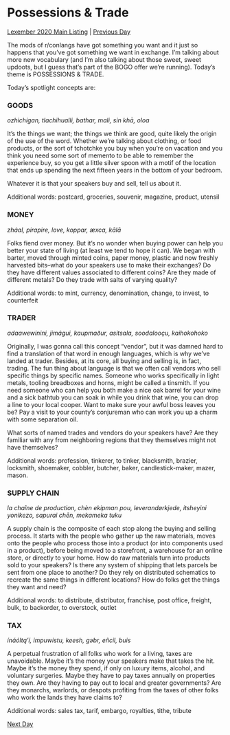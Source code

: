 # Possessions & Trade
[Lexember 2020 Main Listing](_prompts/r-conlangs/lexember/2020/toc_lex20.md) | [Previous Day](_prompts/r-conlangs/lexember/2020/prompts/w4/23.md)

The mods of r/conlangs have got something you want and it just so happens that you’ve got something we want in exchange. I’m talking about more new vocabulary (and I’m also talking about those sweet, sweet updoots, but I guess that’s part of the BOGO offer we’re running). Today’s theme is POSSESSIONS & TRADE.

Today’s spotlight concepts are:

### GOODS

_ozhichigan, tlachihualli, bathar, mali, sin khā, oloa_

It’s the things we want; the things we think are good, quite likely the origin of the use of the word. Whether we’re talking about clothing, or food products, or the sort of tchotchke you buy when you’re on vacation and you think you need some sort of memento to be able to remember the experience buy, so you get a little silver spoon with a motif of the location that ends up spending the next fifteen years in the bottom of your bedroom.

Whatever it is that your speakers buy and sell, tell us about it.

Additional words: postcard, groceries, souvenir, magazine, product, utensil

### MONEY

_zháal, pirapire, love, koppar, æxca, kālā_

Folks fiend over money. But it’s no wonder when buying power can help you better your state of living (at least we tend to hope it can). We began with barter, moved through minted coins, paper money, plastic and now freshly harvested bits–what do your speakers use to make their exchanges? Do they have different values associated to different coins? Are they made of different metals? Do they trade with salts of varying quality?

Additional words: to mint, currency, denomination, change, to invest, to counterfeit

### TRADER

_adaawewinini, jimágui, kaupmaður, asitsala, soodalooçu, kaihokohoko_

Originally, I was gonna call this concept “vendor”, but it was damned hard to find a translation of that word in enough languages, which is why we’ve landed at trader. Besides, at its core, all buying and selling is, in fact, trading. The fun thing about language is that we often call vendors who sell specific things by specific names. Someone who works specifically in light metals, tooling breadboxes and horns, might be called a tinsmith. If you need someone who can help you both make a nice oak barrel for your wine and a sick bathtub you can soak in while you drink that wine, you can drop a line to your local cooper. Want to make sure your awful boss leaves you be? Pay a visit to your county’s conjureman who can work you up a charm with some separation oil.

What sorts of named trades and vendors do your speakers have? Are they familiar with any from neighboring regions that they themselves might not have themselves?

Additional words: profession, tinkerer, to tinker, blacksmith, brazier, locksmith, shoemaker, cobbler, butcher, baker, candlestick-maker, mazer, mason.

### SUPPLY CHAIN

_la chaîne de production, chèn ekipman pou, leverandørkjede, itsheyini yonikezo, sapurai chēn, mekameka tuku_

A supply chain is the composite of each stop along the buying and selling process. It starts with the people who gather up the raw materials, moves onto the people who process those into a product (or into components used in a product), before being moved to a storefront, a warehouse for an online store, or directly to your home. How do raw materials turn into products sold to your speakers? Is there any system of shipping that lets parcels be sent from one place to another? Do they rely on distributed schematics to recreate the same things in different locations? How do folks get the things they want and need?

Additional words: to distribute, distributor, franchise, post office, freight, bulk, to backorder, to overstock, outlet

### TAX

_ínáóltąʼí, impuwistu, keesh, gəbr, eñcil, buis_

A perpetual frustration of all folks who work for a living, taxes are unavoidable. Maybe it’s the money your speakers make that takes the hit. Maybe it’s the money they spend, if only on luxury items, alcohol, and voluntary surgeries. Maybe they have to pay taxes annually on properties they own. Are they having to pay out to local and greater governments? Are they monarchs, warlords, or despots profiting from the taxes of other folks who work the lands they have claims to?

Additional words: sales tax, tarif, embargo, royalties, tithe, tribute

[Next Day](_prompts/r-conlangs/lexember/2020/prompts/w4/25.md)
